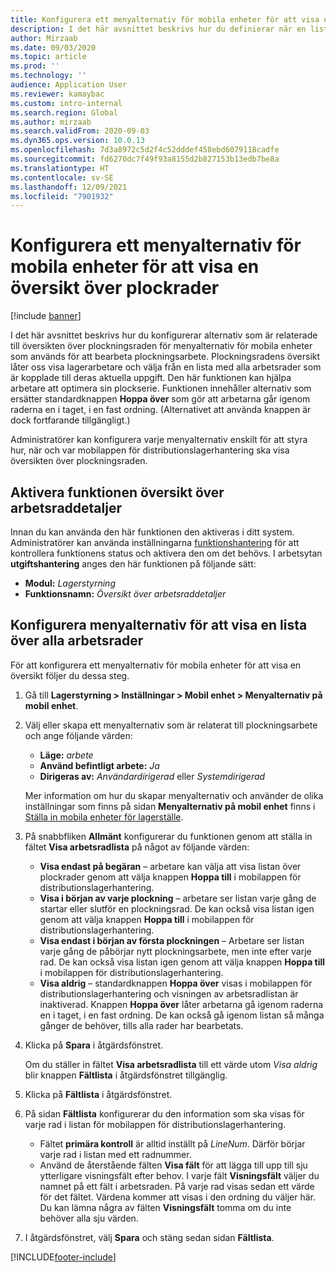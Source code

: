 ```yaml
---
title: Konfigurera ett menyalternativ för mobila enheter för att visa en översikt över plockrader
description: I det här avsnittet beskrivs hur du definierar när en lista med alla arbetsrader ska visas för lagerarbetare som bearbetar lagerarbetet på en mobil enhet. Den här funktionen kan vara användbar för lagerarbetare som ofta kräver en översikt över plockningsraderna i en arbetsorder så att de kan optimera sina plockserier.
author: Mirzaab
ms.date: 09/03/2020
ms.topic: article
ms.prod: ''
ms.technology: ''
audience: Application User
ms.reviewer: kamaybac
ms.custom: intro-internal
ms.search.region: Global
ms.author: mirzaab
ms.search.validFrom: 2020-09-03
ms.dyn365.ops.version: 10.0.13
ms.openlocfilehash: 7d3a8972c5d2f4c52dddef458ebd6079118cadfe
ms.sourcegitcommit: fd6270dc7f49f93a8155d2b827153b13edb7be8a
ms.translationtype: HT
ms.contentlocale: sv-SE
ms.lasthandoff: 12/09/2021
ms.locfileid: "7901932"
---
```

# <a name="set-up-a-mobile-device-menu-item-to-provide-a-pick-line-overview"></a>Konfigurera ett menyalternativ för mobila enheter för att visa en översikt över plockrader

[!include [banner](../includes/banner.md)]

I det här avsnittet beskrivs hur du konfigurerar alternativ som är relaterade till översikten över plockningsraden för menyalternativ för mobila enheter som används för att bearbeta plockningsarbete. Plockningsradens översikt låter oss visa lagerarbetare och välja från en lista med alla arbetsrader som är kopplade till deras aktuella uppgift. Den här funktionen kan hjälpa arbetare att optimera sin plockserie. Funktionen innehåller alternativ som ersätter standardknappen **Hoppa över** som gör att arbetarna går igenom raderna en i taget, i en fast ordning. (Alternativet att använda knappen är dock fortfarande tillgängligt.)

Administratörer kan konfigurera varje menyalternativ enskilt för att styra hur, när och var mobilappen för distributionslagerhantering ska visa översikten över plockningsraden.

## <a name="turn-on-the-work-pick-line-overview-feature"></a>Aktivera funktionen översikt över arbetsraddetaljer

Innan du kan använda den här funktionen den aktiveras i ditt system. Administratörer kan använda inställningarna [funktionshantering](../../fin-ops-core/fin-ops/get-started/feature-management/feature-management-overview.md) för att kontrollera funktionens status och aktivera den om det behövs. I arbetsytan **utgiftshantering** anges den här funktionen på följande sätt:

- **Modul:** _Lagerstyrning_
- **Funktionsnamn:** _Översikt över arbetsraddetaljer_

## <a name="configure-menu-items-to-show-a-list-of-all-work-lines"></a>Konfigurera menyalternativ för att visa en lista över alla arbetsrader

För att konfigurera ett menyalternativ för mobila enheter för att visa en översikt följer du dessa steg.

1. Gå till **Lagerstyrning \> Inställningar \> Mobil enhet \> Menyalternativ på mobil enhet**.
1. Välj eller skapa ett menyalternativ som är relaterat till plockningsarbete och ange följande värden:

    - **Läge:** *arbete*
    - **Använd befintligt arbete:** *Ja*
    - **Dirigeras av:** *Användardirigerad* eller *Systemdirigerad*

    Mer information om hur du skapar menyalternativ och använder de olika inställningar som finns på sidan **Menyalternativ på mobil enhet** finns i [Ställa in mobila enheter för lagerställe](configure-mobile-devices-warehouse.md).

1. På snabbfliken **Allmänt** konfigurerar du funktionen genom att ställa in fältet **Visa arbetsradlista** på något av följande värden:

    - **Visa endast på begäran** – arbetare kan välja att visa listan över plockrader genom att välja knappen **Hoppa till** i mobilappen för distributionslagerhantering.
    - **Visa i början av varje plockning** – arbetare ser listan varje gång de startar eller slutför en plockningsrad. De kan också visa listan igen genom att välja knappen **Hoppa till** i mobilappen för distributionslagerhantering.
    - **Visa endast i början av första plockningen** – Arbetare ser listan varje gång de påbörjar nytt plockningsarbete, men inte efter varje rad. De kan också visa listan igen genom att välja knappen **Hoppa till** i mobilappen för distributionslagerhantering.
    - **Visa aldrig** – standardknappen **Hoppa över** visas i mobilappen för distributionslagerhantering och visningen av arbetsradlistan är inaktiverad. Knappen **Hoppa över** låter arbetarna gå igenom raderna en i taget, i en fast ordning. De kan också gå igenom listan så många gånger de behöver, tills alla rader har bearbetats.

1. Klicka på **Spara** i åtgärdsfönstret.

    Om du ställer in fältet **Visa arbetsradlista** till ett värde utom *Visa aldrig* blir knappen **Fältlista** i åtgärdsfönstret tillgänglig.

1. Klicka på **Fältlista** i åtgärdsfönstret.
1. På sidan **Fältlista** konfigurerar du den information som ska visas för varje rad i listan för mobilappen för distributionslagerhantering.

    - Fältet **primära kontroll** är alltid inställt på *LineNum*. Därför börjar varje rad i listan med ett radnummer.
    - Använd de återstående fälten **Visa fält** för att lägga till upp till sju ytterligare visningsfält efter behov. I varje fält **Visningsfält** väljer du namnet på ett fält i arbetsraden. På varje rad visas sedan ett värde för det fältet. Värdena kommer att visas i den ordning du väljer här. Du kan lämna några av fälten **Visningsfält** tomma om du inte behöver alla sju värden.

1. I åtgärdsfönstret, välj **Spara** och stäng sedan sidan **Fältlista**.


[!INCLUDE[footer-include](../../includes/footer-banner.md)]